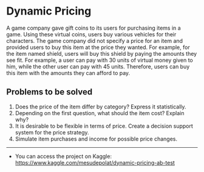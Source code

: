 # Dynamic Pricing

A game company gave gift coins to its users for purchasing items in a game. Using these virtual coins, users buy various vehicles for their characters. The game company did not specify a price for an item and provided users to buy this item at the price they wanted. For example, for the item named shield, users will buy this shield by paying the amounts they see fit. For example, a user can pay with 30 units of virtual money given to him, while the other user can pay with 45 units. Therefore, users can buy this item with the amounts they can afford to pay.

## Problems to be solved

1. Does the price of the item differ by category? Express it statistically.
2. Depending on the first question, what should the item cost? Explain why?
3. It is desirable to be flexible in terms of price. Create a decision support system for the price strategy.
4. Simulate item purchases and income for possible price changes.
 
 -----------------------------------

* You can access the project on Kaggle: https://www.kaggle.com/mesudepolat/dynamic-pricing-ab-test
